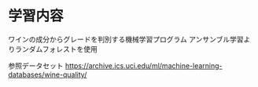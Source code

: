 # 学習内容
 ワインの成分からグレードを判別する機械学習プログラム
 アンサンブル学習よりランダムフォレストを使用

参照データセット
https://archive.ics.uci.edu/ml/machine-learning-databases/wine-quality/